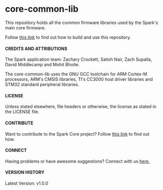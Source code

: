 # core-common-lib

This repository holds all the common firmware libraries used by the Spark's main core firmware.

Follow [this link](https://github.com/spark/core-firmware/blob/master/README.md) to find out how to build and use this repository.

#### CREDITS AND ATTRIBUTIONS 

The Spark application team: Zachary Crockett, Satish Nair, Zach Supalla, David Middlecamp and Mohit Bhoite.

The core-common-lib uses the GNU GCC toolchain for ARM Cortex-M processors, ARM's CMSIS libraries, TI's CC3000 host driver libraries and STM32 standard peripheral libraries.

#### LICENSE
Unless stated elsewhere, file headers or otherwise, the license as stated in the LICENSE file.

#### CONTRIBUTE

Want to contribute to the Spark Core project? Follow [this link]() to find out how.

#### CONNECT

Having problems or have awesome suggestions? Connect with us [here.](https://community.sparkdevices.com/)

#### VERSION HISTORY

Latest Version: v1.0.0
